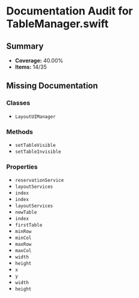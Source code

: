 # Documentation Audit for TableManager.swift

## Summary

- **Coverage:** 40.00%
- **Items:** 14/35

## Missing Documentation

### Classes
- `LayoutUIManager`

### Methods
- `setTableVisible`
- `setTableInvisible`

### Properties
- `reservationService`
- `layoutServices`
- `index`
- `index`
- `layoutServices`
- `newTable`
- `index`
- `firstTable`
- `minRow`
- `minCol`
- `maxRow`
- `maxCol`
- `width`
- `height`
- `x`
- `y`
- `width`
- `height`
